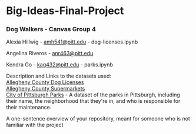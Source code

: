 # Big-Ideas-Final-Project

<h3> Dog Walkers - 
Canvas Group 4 </h3>

Alexia Hillwig - amh541@pitt.edu - dog-licenses.ipynb

Angelina Riveros - anr463@pitt.edu
  
Kendra Go - kag432@pitt.edu - parks.ipynb


Description and Links to the datasets used: <br>
[Allegheny County Dog Licenses](https://data.wprdc.org/dataset/allegheny-county-dog-licenses/resource/ecedb5a4-4e9d-469b-8cde-2673ee48c482) <br>
[Allegheny County Supermarkets](https://data.wprdc.org/dataset/allegheny-county-supermarkets-convenience-stores/resource/626357fa-c95d-465f-9a02-3121655b2b78) <br>
[City of Pittsburgh Parks](https://data.wprdc.org/dataset/parks/resource/fa329e3d-89ff-4708-8ddf-81bfedcad11d) - A dataset of the parks in Pittsburgh, including their name, the neighborhood that they're in, and who is responsible for their maintenance.

A one-sentence overview of your repository, meant for someone who is not familiar with the project
